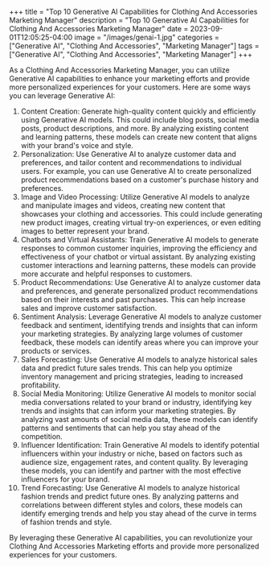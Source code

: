 +++
title = "Top 10 Generative AI Capabilities for Clothing And Accessories Marketing Manager"
description = "Top 10 Generative AI Capabilities for Clothing And Accessories Marketing Manager"
date = 2023-09-01T12:05:25-04:00
image = "/images/genai-1.jpg"
categories = ["Generative AI", "Clothing And Accessories", "Marketing Manager"]
tags = ["Generative AI", "Clothing And Accessories", "Marketing Manager"]
+++

As a Clothing And Accessories Marketing Manager, you can utilize Generative AI capabilities to enhance your marketing efforts and provide more personalized experiences for your customers. Here are some ways you can leverage Generative AI:

1. Content Creation: Generate high-quality content quickly and efficiently using Generative AI models. This could include blog posts, social media posts, product descriptions, and more. By analyzing existing content and learning patterns, these models can create new content that aligns with your brand's voice and style.
2. Personalization: Use Generative AI to analyze customer data and preferences, and tailor content and recommendations to individual users. For example, you can use Generative AI to create personalized product recommendations based on a customer's purchase history and preferences.
3. Image and Video Processing: Utilize Generative AI models to analyze and manipulate images and videos, creating new content that showcases your clothing and accessories. This could include generating new product images, creating virtual try-on experiences, or even editing images to better represent your brand.
4. Chatbots and Virtual Assistants: Train Generative AI models to generate responses to common customer inquiries, improving the efficiency and effectiveness of your chatbot or virtual assistant. By analyzing existing customer interactions and learning patterns, these models can provide more accurate and helpful responses to customers.
5. Product Recommendations: Use Generative AI to analyze customer data and preferences, and generate personalized product recommendations based on their interests and past purchases. This can help increase sales and improve customer satisfaction.
6. Sentiment Analysis: Leverage Generative AI models to analyze customer feedback and sentiment, identifying trends and insights that can inform your marketing strategies. By analyzing large volumes of customer feedback, these models can identify areas where you can improve your products or services.
7. Sales Forecasting: Use Generative AI models to analyze historical sales data and predict future sales trends. This can help you optimize inventory management and pricing strategies, leading to increased profitability.
8. Social Media Monitoring: Utilize Generative AI models to monitor social media conversations related to your brand or industry, identifying key trends and insights that can inform your marketing strategies. By analyzing vast amounts of social media data, these models can identify patterns and sentiments that can help you stay ahead of the competition.
9. Influencer Identification: Train Generative AI models to identify potential influencers within your industry or niche, based on factors such as audience size, engagement rates, and content quality. By leveraging these models, you can identify and partner with the most effective influencers for your brand.
10. Trend Forecasting: Use Generative AI models to analyze historical fashion trends and predict future ones. By analyzing patterns and correlations between different styles and colors, these models can identify emerging trends and help you stay ahead of the curve in terms of fashion trends and style.

By leveraging these Generative AI capabilities, you can revolutionize your Clothing And Accessories Marketing efforts and provide more personalized experiences for your customers.